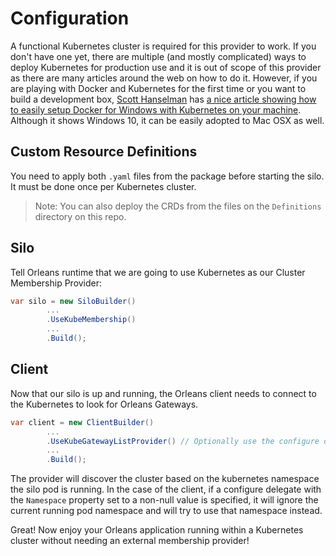 # Configuration

A functional Kubernetes cluster is required for this provider to work. If you don't have one yet, there are multiple (and mostly complicated) ways to deploy Kubernetes for production use and it is out of scope of this provider as there are many articles around the web on how to do it. However, if you are playing with Docker and Kubernetes for the first time or you want to build a development box, [Scott Hanselman](https://github.com/shanselman) has [a nice article showing how to easily setup Docker for Windows with Kubernetes on your machine](https://www.hanselman.com/blog/HowToSetUpKubernetesOnWindows10WithDockerForWindowsAndRunASPNETCore.aspx). Although it shows Windows 10, it can be easily adopted to Mac OSX as well.

## Custom Resource Definitions

You need to apply both `.yaml` files from the package before starting the silo. It must be done once per Kubernetes cluster.

> Note: You can also deploy the CRDs from the files on the `Definitions` directory on this repo.

## Silo
Tell Orleans runtime that we are going to use Kubernetes as our Cluster Membership Provider:

```cs
var silo = new SiloBuilder()
        ...
        .UseKubeMembership()
        ...
        .Build();
``` 

## Client

Now that our silo is up and running, the Orleans client needs to connect to the Kubernetes to look for Orleans Gateways.

```cs
var client = new ClientBuilder()
        ...
        .UseKubeGatewayListProvider() // Optionally use the configure delegate to specify the namespace where you cluster is running.
        ...
        .Build();
```

The provider will discover the cluster based on the kubernetes namespace the silo pod is running. In the case of the client, if a configure delegate with the `Namespace` property set to a non-null value is specified, it will ignore the current running pod namespace and will try to use that namespace instead.

Great! Now enjoy your Orleans application running within a Kubernetes cluster without needing an external membership provider! 
